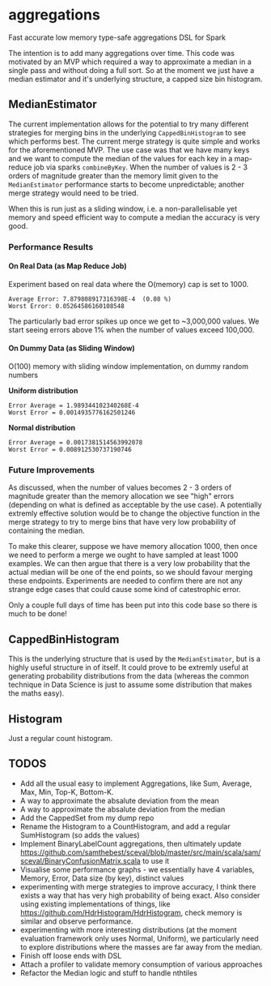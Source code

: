 # aggregations

Fast accurate low memory type-safe aggregations DSL for Spark

The intention is to add many aggregations over time.  This code was motivated by an MVP which required a way to approximate a median in a single pass and without doing a full sort.  So at the moment we just have a median estimator and it's underlying structure, a capped size bin histogram.

## MedianEstimator

The current implementation allows for the potential to try many different strategies for merging bins in the underlying `CappedBinHistogram` to see which performs best.  The current merge strategy is quite simple and works for the aforementioned MVP. The use case was that we have many keys and we want to compute the median of the values for each key in a map-reduce job via sparks `combineByKey`.  When the number of values is 2 - 3 orders of magnitude greater than the memory limit given to the `MedianEstimator` performance starts to become unpredictable; another merge strategy would need to be tried.

When this is run just as a sliding window, i.e. a non-parallelisable yet memory and speed efficient way to compute a median the accuracy is very good.

### Performance Results

#### On Real Data (as Map Reduce Job)

Experiment based on real data where the O(memory) cap is set to 1000.

```
Average Error: 7.879808917316398E-4  (0.08 %)
Worst Error: 0.05264586160108548
```

The particularly bad error spikes up once we get to ~3,000,000 values.  We start seeing errors above 1% when the number of values exceed 100,000.

#### On Dummy Data (as Sliding Window)

O(100) memory with sliding window implementation, on dummy random numbers

**Uniform distribution**

```
Error Average = 1.989344102340268E-4
Worst Error = 0.0014935776162501246
```

**Normal distribution**

```
Error Average = 0.0017381514563992078
Worst Error = 0.008912530737190746
```

### Future Improvements

As discussed, when the number of values becomes 2 - 3 orders of magnitude greater than the memory allocation we see "high" errors (depending on what is defined as acceptable by the use case).  A potentially extremly effective solution would be to change the objective function in the merge strategy to try to merge bins that have very low probability of containing the median.  

To make this clearer, suppose we have memory allocation 1000, then once we need to perform a merge we ought to have sampled at least 1000 examples.  We can then argue that there is a very low probability that the actual median will be one of the end points, so we should favour merging these endpoints.  Experiments are needed to confirm there are not any strange edge cases that could cause some kind of catestrophic error.

Only a couple full days of time has been put into this code base so there is much to be done!

## CappedBinHistogram

This is the underlying structure that is used by the `MedianEstimator`, but is a highly useful structure in of itself.  It could prove to be extremly useful at generating probability distributions from the data (whereas the common technique in Data Science is just to assume some distribution that makes the maths easy).

## Histogram

Just a regular count histogram.

## TODOS

 - Add all the usual easy to implement Aggregations, like Sum, Average, Max, Min, Top-K, Bottom-K.
 - A way to approximate the absalute deviation from the mean
 - A way to approximate the absalute deviation from the median
 - Add the CappedSet from my dump repo
 - Rename the Histogram to a CountHistogram, and add a regular SumHistogram (so adds the values)
 - Implement BinaryLabelCount aggregations, then ultimately update https://github.com/samthebest/sceval/blob/master/src/main/scala/sam/sceval/BinaryConfusionMatrix.scala to use it
 - Visualise some performance graphs - we essentially have 4 variables, Memory, Error, Data size (by key), distinct values
 - experimenting with merge strategies to improve accuracy, I think there exists a way that has very high probability of being exact. Also consider using existing implementations of things, like https://github.com/HdrHistogram/HdrHistogram, check memory is similar and observe performance.
 - experimenting with more interesting distributions (at the moment evaluation framework only uses Normal, Uniform), we particularly need to explore distributions where the masses are far away from the median.
 - Finish off loose ends with DSL
 - Attach a profiler to validate memory consumption of various approaches
 - Refactor the Median logic and stuff to handle nthtiles

